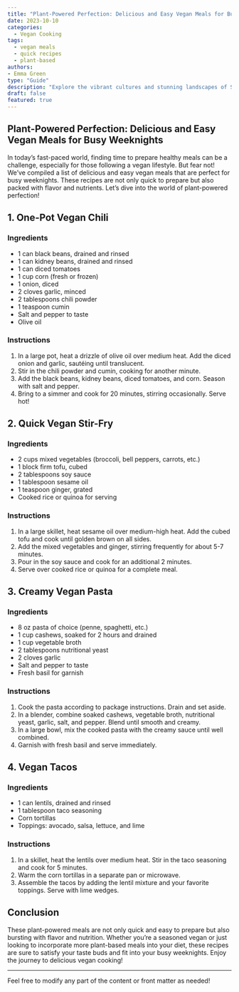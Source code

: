 ```yaml
---
title: "Plant-Powered Perfection: Delicious and Easy Vegan Meals for Busy Weeknights"
date: 2023-10-10
categories: 
  - Vegan Cooking
tags: 
  - vegan meals
  - quick recipes
  - plant-based
authors: 
- Emma Green
type: "Guide"
description: "Explore the vibrant cultures and stunning landscapes of Southeast Asia without breaking the bank. This detailed itinerary covers Thailand, Vietnam, and Cambodia."
draft: false
featured: true
---
```


## Plant-Powered Perfection: Delicious and Easy Vegan Meals for Busy Weeknights

In today’s fast-paced world, finding time to prepare healthy meals can be a challenge, especially for those following a vegan lifestyle. But fear not! We’ve compiled a list of delicious and easy vegan meals that are perfect for busy weeknights. These recipes are not only quick to prepare but also packed with flavor and nutrients. Let’s dive into the world of plant-powered perfection!

## 1. One-Pot Vegan Chili

### Ingredients

- 1 can black beans, drained and rinsed
- 1 can kidney beans, drained and rinsed
- 1 can diced tomatoes
- 1 cup corn (fresh or frozen)
- 1 onion, diced
- 2 cloves garlic, minced
- 2 tablespoons chili powder
- 1 teaspoon cumin
- Salt and pepper to taste
- Olive oil

### Instructions

1. In a large pot, heat a drizzle of olive oil over medium heat. Add the diced onion and garlic, sautéing until translucent.
2. Stir in the chili powder and cumin, cooking for another minute.
3. Add the black beans, kidney beans, diced tomatoes, and corn. Season with salt and pepper.
4. Bring to a simmer and cook for 20 minutes, stirring occasionally. Serve hot!

## 2. Quick Vegan Stir-Fry

### Ingredients

- 2 cups mixed vegetables (broccoli, bell peppers, carrots, etc.)
- 1 block firm tofu, cubed
- 2 tablespoons soy sauce
- 1 tablespoon sesame oil
- 1 teaspoon ginger, grated
- Cooked rice or quinoa for serving

### Instructions

1. In a large skillet, heat sesame oil over medium-high heat. Add the cubed tofu and cook until golden brown on all sides.
2. Add the mixed vegetables and ginger, stirring frequently for about 5-7 minutes.
3. Pour in the soy sauce and cook for an additional 2 minutes.
4. Serve over cooked rice or quinoa for a complete meal.

## 3. Creamy Vegan Pasta

### Ingredients

- 8 oz pasta of choice (penne, spaghetti, etc.)
- 1 cup cashews, soaked for 2 hours and drained
- 1 cup vegetable broth
- 2 tablespoons nutritional yeast
- 2 cloves garlic
- Salt and pepper to taste
- Fresh basil for garnish

### Instructions

1. Cook the pasta according to package instructions. Drain and set aside.
2. In a blender, combine soaked cashews, vegetable broth, nutritional yeast, garlic, salt, and pepper. Blend until smooth and creamy.
3. In a large bowl, mix the cooked pasta with the creamy sauce until well combined.
4. Garnish with fresh basil and serve immediately.

## 4. Vegan Tacos

### Ingredients

- 1 can lentils, drained and rinsed
- 1 tablespoon taco seasoning
- Corn tortillas
- Toppings: avocado, salsa, lettuce, and lime

### Instructions

1. In a skillet, heat the lentils over medium heat. Stir in the taco seasoning and cook for 5 minutes.
2. Warm the corn tortillas in a separate pan or microwave.
3. Assemble the tacos by adding the lentil mixture and your favorite toppings. Serve with lime wedges.

## Conclusion

These plant-powered meals are not only quick and easy to prepare but also bursting with flavor and nutrition. Whether you’re a seasoned vegan or just looking to incorporate more plant-based meals into your diet, these recipes are sure to satisfy your taste buds and fit into your busy weeknights. Enjoy the journey to delicious vegan cooking!

---

Feel free to modify any part of the content or front matter as needed!
